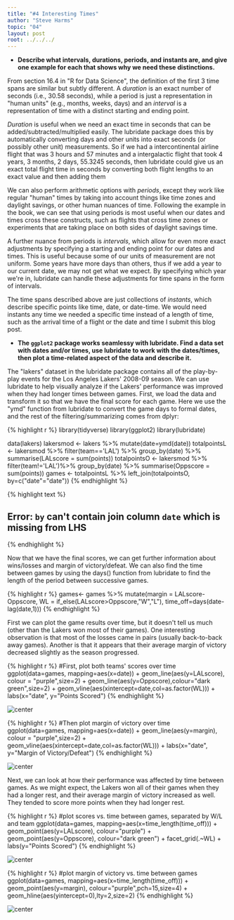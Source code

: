 ```yaml
---
title: "#4 Interesting Times"
author: "Steve Harms"
topic: "04"
layout: post
root: ../../../
---
```

- **Describe what intervals, durations, periods, and instants are, and give one example for each that shows why we need these distinctions.**

From section 16.4 in "R for Data Science", the definition of the first 3 time spans are similar but subtly different. A *duration* is an exact number of seconds (i.e., 30.58 seconds), while a period is just a representation in "human units" (e.g., months, weeks, days) and an *interval* is a representation of time with a distinct starting and ending point.

*Duration* is useful when we need an exact time in seconds that can be added/subtracted/multiplied easily. The lubridate package does this by automatically converting days and other units into exact seconds (or possibly other unit) measurements. So if we had a intercontinental airline flight that was 3 hours and 57 minutes and a intergalactic flight that took 4 years, 3 months, 2 days, 55.3245 seconds, then lubridate could give us an exact total flight time in seconds by converting both flight lengths to an exact value and then adding them

We can also perform arithmetic options with *periods*, except they work like regular "human" times by taking into account things like time zones and daylight savings, or other human nuances of time. Following the example in the book, we can see that using periods is most useful when our dates and times cross these constructs, such as flights that cross time zones or experiments that are taking place on both sides of daylight savings time.

A further nuance from periods is *intervals*, which allow for even more exact adjustments by specifying a starting and ending point for our dates and times. This is useful because some of our units of measurement are not uniform. Some years have more days than others, thus if we add a year to our current date, we may not get what we expect. By specifying which year we're in, lubridate can handle these adjustments for time spans in the form of intervals.

The time spans described above are just collections of *instants*, which describe specific points like time, date, or date-time. We would need instants any time we needed a specific time instead of a length of time, such as the arrival time of a flight or the date and time I submit this blog post.


- **The `ggplot2` package works seamlessy with lubridate. Find a data set with dates and/or times, use lubridate to work with the dates/times, then plot a time-related aspect of the data and describe it.**

The "lakers" dataset in the lubridate package contains all of the play-by-play events for the Los Angeles Lakers' 2008-09 season. We can use lubridate to help visually analyze if the Lakers' performance was improved when they had longer times between games. First, we load the data and transform it so that we have the final score for each game. Here we use the "ymd" function from lubridate to convert the game days to formal dates, and the rest of the filtering/summarizing comes from dplyr:

{% highlight r %}
library(tidyverse)
library(ggplot2)
library(lubridate)

data(lakers)
lakersmod <- lakers %>% mutate(date=ymd(date))
totalpointsL <- lakersmod %>% filter(team=='LAL') %>%  group_by(date) %>% summarise(LALscore = sum(points))
totalpointsO <- lakersmod %>% filter(team!='LAL')%>%  group_by(date) %>% summarise(Oppscore = sum(points))
games <- totalpointsL %>% left_join(totalpointsO, by=c("date"="date"))
{% endhighlight %}



{% highlight text %}
## Error: `by` can't contain join column `date` which is missing from LHS
{% endhighlight %}

Now that we have the final scores, we can get further information about wins/losses and margin of victory/defeat. We can also find the time between games by using the days() function from lubridate to find the length of the period between successive games.

{% highlight r %}
games<- games %>% mutate(margin = LALscore-Oppscore, WL = if_else(LALscore>Oppscore,"W","L"), time_off=days(date-lag(date,1)))
{% endhighlight %}

First we can plot the game results over time, but it doesn't tell us much (other than the Lakers won most of their games). One interesting observation is that most of the losses came in pairs (usually back-to-back away games). Another is that it appears that their average margin of victory decreased slightly as the season progressed.

{% highlight r %}
#First, plot both teams' scores over time
ggplot(data=games, mapping=aes(x=date)) + geom_line(aes(y=LALscore), colour = "purple",size=2) +
  geom_line(aes(y=Oppscore),colour="dark green",size=2) +
  geom_vline(aes(xintercept=date,col=as.factor(WL))) + labs(x="date", y="Points Scored")
{% endhighlight %}

![center](../figure/04/HarmsSteve/unnamed-chunk-3-1.png)

{% highlight r %}
#Then plot margin of victory over time
ggplot(data=games, mapping=aes(x=date)) + geom_line(aes(y=margin), colour = "purple",size=2) +
  geom_vline(aes(xintercept=date,col=as.factor(WL))) + labs(x="date", y="Margin of Victory/Defeat")
{% endhighlight %}

![center](../figure/04/HarmsSteve/unnamed-chunk-3-2.png)

Next, we can look at how their performance was affected by time between games. As we might expect, the Lakers won all of their games when they had a longer rest, and their average margin of victory increased as well. They tended to score more points when they had longer rest.

{% highlight r %}
#plot scores vs. time between games, separated by W/L and team
ggplot(data=games, mapping=aes(x=time_length(time_off))) + geom_point(aes(y=LALscore), colour="purple") +
  geom_point(aes(y=Oppscore), colour="dark green") + facet_grid(.~WL) + labs(y="Points Scored")
{% endhighlight %}

![center](../figure/04/HarmsSteve/unnamed-chunk-4-1.png)

{% highlight r %}
#plot margin of victory vs. time between games
ggplot(data=games, mapping=aes(x=time_length(time_off))) + geom_point(aes(y=margin), colour="purple",pch=15,size=4) + geom_hline(aes(yintercept=0),lty=2,size=2)
{% endhighlight %}

![center](../figure/04/HarmsSteve/unnamed-chunk-4-2.png)
